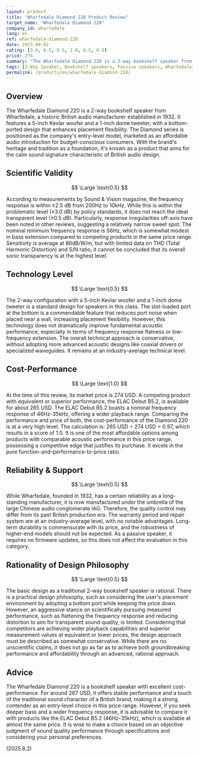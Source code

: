 ```yaml
---
layout: product
title: "Wharfedale Diamond 220 Product Review"
target_name: "Wharfedale Diamond 220"
company_id: wharfedale
lang: en
ref: wharfedale-diamond-220
date: 2025-08-02
rating: [3.0, 0.5, 0.5, 1.0, 0.5, 0.5]
price: 274
summary: "The Wharfedale Diamond 220 is a 2-way bookshelf speaker from the established British manufacturer. While its measured performance doesn't reach the highest modern standards, it offers excellent cost-performance."
tags: [2-Way Speaker, Bookshelf speakers, Passive speakers, Wharfedale]
permalink: /products/en/wharfedale-diamond-220/
---
```

## Overview

The Wharfedale Diamond 220 is a 2-way bookshelf speaker from Wharfedale, a historic British audio manufacturer established in 1932. It features a 5-inch Kevlar woofer and a 1-inch dome tweeter, with a bottom-ported design that enhances placement flexibility. The Diamond series is positioned as the company's entry-level model, marketed as an affordable audio introduction for budget-conscious consumers. With the brand's heritage and tradition as a foundation, it's known as a product that aims for the calm sound signature characteristic of British audio design.

## Scientific Validity

$$ \Large \text{0.5} $$

According to measurements by Sound & Vision magazine, the frequency response is within ±2.5 dB from 200Hz to 10kHz. While this is within the problematic level (±3.0 dB) by policy standards, it does not reach the ideal transparent level (±0.5 dB). Particularly, response irregularities off-axis have been noted in other reviews, suggesting a relatively narrow sweet spot. The nominal minimum frequency response is 56Hz, which is somewhat modest in bass extension compared to competing products in the same price range. Sensitivity is average at 86dB/W/m, but with limited data on THD (Total Harmonic Distortion) and S/N ratio, it cannot be concluded that its overall sonic transparency is at the highest level.

## Technology Level

$$ \Large \text{0.5} $$

The 2-way configuration with a 5-inch Kevlar woofer and a 1-inch dome tweeter is a standard design for speakers in this class. The slot-loaded port at the bottom is a commendable feature that reduces port noise when placed near a wall, increasing placement flexibility. However, this technology does not dramatically improve fundamental acoustic performance, especially in terms of frequency response flatness or low-frequency extension. The overall technical approach is conservative, without adopting more advanced acoustic designs like coaxial drivers or specialized waveguides. It remains at an industry-average technical level.

## Cost-Performance

$$ \Large \text{1.0} $$

At the time of this review, its market price is 274 USD. A competing product with equivalent or superior performance, the ELAC Debut B5.2, is available for about 265 USD. The ELAC Debut B5.2 boasts a nominal frequency response of 46Hz-35kHz, offering a wider playback range. Comparing the performance and price of both, the cost-performance of the Diamond 220 is at a very high level. The calculation is: 265 USD ÷ 274 USD = 0.97, which results in a score of 1.0. It is one of the most affordable options among products with comparable acoustic performance in this price range, possessing a competitive edge that justifies its purchase. It excels in the pure function-and-performance-to-price ratio.

## Reliability & Support

$$ \Large \text{0.5} $$

While Wharfedale, founded in 1932, has a certain reliability as a long-standing manufacturer, it is now manufactured under the umbrella of the large Chinese audio conglomerate IAG. Therefore, the quality control may differ from its past British production era. The warranty period and repair system are at an industry-average level, with no notable advantages. Long-term durability is commensurate with its price, and the robustness of higher-end models should not be expected. As a passive speaker, it requires no firmware updates, so this does not affect the evaluation in this category.

## Rationality of Design Philosophy

$$ \Large \text{0.5} $$

The basic design as a traditional 2-way bookshelf speaker is rational. There is a practical design philosophy, such as considering the user's placement environment by adopting a bottom port while keeping the price down. However, an aggressive stance on scientifically pursuing measured performance, such as flattening the frequency response and reducing distortion to aim for transparent sound quality, is limited. Considering that competitors are achieving wider playback capabilities and superior measurement values at equivalent or lower prices, the design approach must be described as somewhat conservative. While there are no unscientific claims, it does not go as far as to achieve both groundbreaking performance and affordability through an advanced, rational approach.

## Advice

The Wharfedale Diamond 220 is a bookshelf speaker with excellent cost-performance. For around 267 USD, it offers stable performance and a touch of the traditional sound character of a British brand, making it a strong contender as an entry-level choice in this price range. However, if you seek deeper bass and a wider frequency response, it is advisable to compare it with products like the ELAC Debut B5.2 (46Hz-35kHz), which is available at almost the same price. It is wise to make a choice based on an objective judgment of sound quality performance through specifications and considering your personal preferences.

(2025.8.2)
